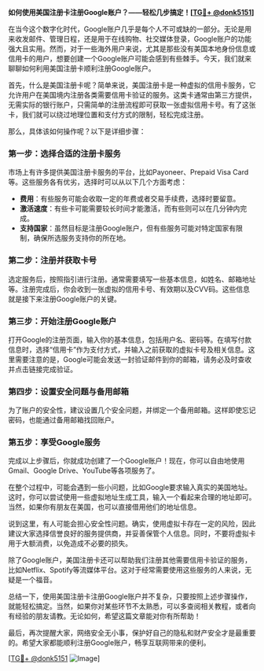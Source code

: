 **如何使用美国注册卡注册Google账户？——轻松几步搞定！[[TG💪+ @donk5151](https://t.me/s/donk5151)]**

在当今这个数字化时代，Google账户几乎是每个人不可或缺的一部分。无论是用来收发邮件、管理日程，还是用于在线购物、社交媒体登录，Google账户的功能强大且实用。然而，对于一些海外用户来说，尤其是那些没有美国本地身份信息或信用卡的用户，想要创建一个Google账户可能会感到有些棘手。今天，我们就来聊聊如何利用美国注册卡顺利注册Google账户。

首先，什么是美国注册卡呢？简单来说，美国注册卡是一种虚拟的信用卡服务，它允许用户在美国境内注册各类需要信用卡验证的服务。这类卡通常由第三方提供，无需实际的银行账户，只需简单的注册流程即可获取一张虚拟信用卡号。有了这张卡，我们就可以绕过地理位置和支付方式的限制，轻松完成注册。

那么，具体该如何操作呢？以下是详细步骤：

### **第一步：选择合适的注册卡服务**
市场上有许多提供美国注册卡服务的平台，比如Payoneer、Prepaid Visa Card等。这些服务各有优劣，选择时可以从以下几个方面考虑：
- **费用**：有些服务可能会收取一定的年费或者交易手续费，选择时要留意。
- **激活速度**：有些卡可能需要较长时间才能激活，而有些则可以在几分钟内完成。
- **支持国家**：虽然目标是注册Google账户，但有些服务可能对特定国家有限制，确保所选服务支持你的所在地。

### **第二步：注册并获取卡号**
选定服务后，按照指引进行注册。通常需要填写一些基本信息，如姓名、邮箱地址等。注册完成后，你会收到一张虚拟的信用卡号、有效期以及CVV码。这些信息就是接下来注册Google账户的关键。

### **第三步：开始注册Google账户**
打开Google的注册页面，输入你的基本信息，包括用户名、密码等。在填写付款信息时，选择“信用卡”作为支付方式，并输入之前获取的虚拟卡号及相关信息。这里需要注意的是，Google可能会发送一封验证邮件到你的邮箱，请务必及时查收并点击链接完成验证。

### **第四步：设置安全问题与备用邮箱**
为了账户的安全性，建议设置几个安全问题，并绑定一个备用邮箱。这样即使忘记密码，也能通过备用邮箱找回账户。

### **第五步：享受Google服务**
完成以上步骤后，你就成功创建了一个Google账户！现在，你可以自由地使用Gmail、Google Drive、YouTube等各项服务了。

在整个过程中，可能会遇到一些小问题，比如Google要求输入真实的美国地址。这时，你可以尝试使用一些虚拟地址生成工具，输入一个看起来合理的地址即可。当然，如果你有朋友在美国，也可以直接借用他们的地址信息。

说到这里，有人可能会担心安全性问题。确实，使用虚拟卡存在一定的风险，因此建议大家选择信誉良好的服务提供商，并妥善保管个人信息。同时，不要将虚拟卡用于大额消费，以免造成不必要的损失。

除了Google账户，美国注册卡还可以帮助我们注册其他需要信用卡验证的服务，比如Netflix、Spotify等流媒体平台。这对于经常需要使用这些服务的人来说，无疑是一个福音。

总结一下，使用美国注册卡注册Google账户并不复杂，只要按照上述步骤操作，就能轻松搞定。当然，如果你对某些环节不太熟悉，可以多查阅相关教程，或者向有经验的朋友请教。无论如何，希望这篇文章能对你有所帮助！

最后，再次提醒大家，网络安全无小事，保护好自己的隐私和财产安全才是最重要的。希望大家都能顺利注册Google账户，畅享互联网带来的便利。

[[TG💪+ @donk5151](https://t.me/s/donk5151) ![Image](https://i.postimg.cc/rwNCRYN7/Snipaste-2025-04-30-17-27-05.png)]